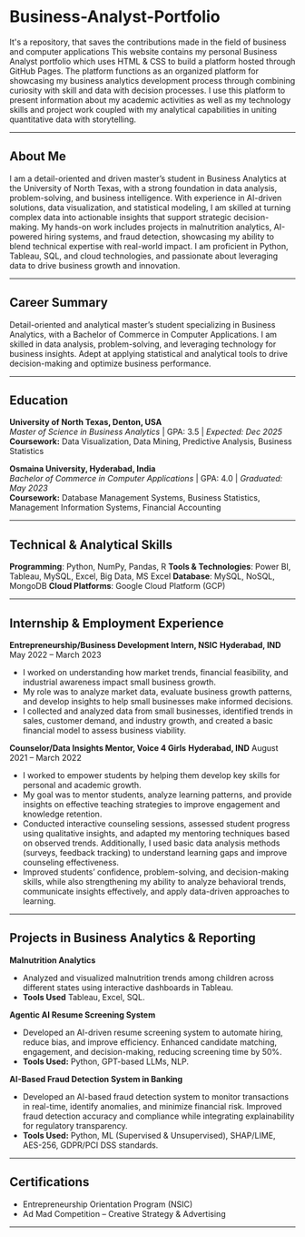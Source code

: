 # Business-Analyst-Portfolio
It's a repository, that saves the contributions made in the field of business and computer applications
This website contains my personal Business Analyst portfolio which uses HTML & CSS to build a platform hosted through GitHub Pages.
The platform functions as an organized platform for showcasing my business analytics development process through combining curiosity with skill and data with decision processes. I use this platform to present information about my academic activities as well as my technology skills and project work coupled with my analytical capabilities in uniting quantitative data with storytelling.

---

##  About Me
I am a detail-oriented and driven master’s student in Business Analytics at the University of North Texas, with a strong foundation in data analysis, problem-solving, and business intelligence. With experience in AI-driven solutions, data visualization, and statistical modeling, I am skilled at turning complex data into actionable insights that support strategic decision-making. My hands-on work includes projects in malnutrition analytics, AI-powered hiring systems, and fraud detection, showcasing my ability to blend technical expertise with real-world impact. I am proficient in Python, Tableau, SQL, and cloud technologies, and passionate about leveraging data to drive business growth and innovation.

---

## Career Summary


Detail-oriented and analytical master’s student specializing in Business Analytics, with a Bachelor of Commerce in Computer Applications. I am skilled in data analysis, problem-solving, and leveraging technology for business insights. Adept at applying statistical and analytical tools to drive decision-making and optimize business performance.

---

## Education 

**University of North Texas, Denton, USA**  
*Master of Science in Business Analytics* | GPA: 3.5 | *Expected: Dec 2025*  
**Coursework:** Data Visualization, Data Mining, Predictive Analysis, Business Statistics

**Osmaina University, Hyderabad, India**  
*Bachelor of Commerce in Computer Applications* | GPA: 4.0 | *Graduated: May 2023*  
**Coursework:** Database Management Systems, Business Statistics, Management Information Systems, Financial Accounting

---

## Technical & Analytical Skills

**Programming**: Python, NumPy, Pandas, R
**Tools & Technologies**: Power BI, Tableau, MySQL, Excel, Big Data, MS Excel
**Database**: MySQL, NoSQL, MongoDB
**Cloud Platforms**: Google Cloud Platform (GCP)

---

## Internship & Employment Experience

**Entrepreneurship/Business Development Intern, NSIC**
**Hyderabad, IND**                                                                                    May 2022 – March 2023
- I worked on understanding how market trends, financial feasibility, and industrial awareness impact small business growth.
- My role was to analyze market data, evaluate business growth patterns, and develop insights to help small businesses make informed decisions.
- I collected and analyzed data from small businesses, identified trends in sales, customer demand, and industry growth, and created a basic financial model 
  to assess business viability.

**Counselor/Data Insights Mentor, Voice 4 Girls** 
**Hyderabad, IND**                                                                                 August 2021 – March 2022
- I worked to empower students by helping them develop key skills for personal and academic growth.
- My goal was to mentor students, analyze learning patterns, and provide insights on effective teaching strategies
to improve engagement and knowledge retention.
- Conducted interactive counseling sessions, assessed student progress using qualitative insights, and adapted my mentoring techniques based on observed trends. Additionally, I used basic data analysis methods (surveys, feedback tracking) to understand learning gaps and improve counseling effectiveness.
- Improved students’ confidence, problem-solving, and decision-making skills, while also strengthening my ability to analyze behavioral trends, communicate insights effectively, and apply data-driven approaches to learning.

---

## Projects in Business Analytics & Reporting

**Malnutrition Analytics**
- Analyzed and visualized malnutrition trends among children across different states using interactive dashboards in Tableau.
- **Tools Used**
  Tableau, Excel, SQL.
  
**Agentic AI Resume Screening System**
- Developed an AI-driven resume screening system to automate hiring, reduce bias, and improve efficiency. Enhanced candidate matching, engagement, and decision-making, reducing screening time by 50%.
- **Tools Used:**
   Python, GPT-based LLMs, NLP.
  
**AI-Based Fraud Detection System in Banking**
- Developed an AI-based fraud detection system to monitor transactions in real-time, identify anomalies, and minimize financial risk. Improved fraud detection accuracy and compliance while integrating explainability for regulatory transparency.
- **Tools Used:**
  Python, ML (Supervised & Unsupervised), SHAP/LIME, AES-256, GDPR/PCI DSS standards.

---

## Certifications

- Entrepreneurship Orientation Program (NSIC)  
- Ad Mad Competition – Creative Strategy & Advertising
  
---
